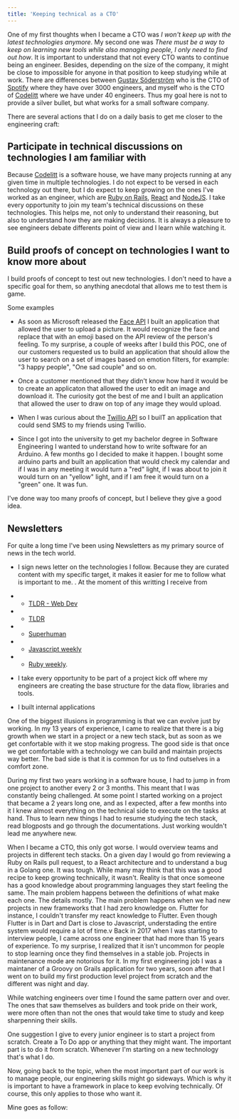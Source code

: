 ```yaml
---
title: 'Keeping technical as a CTO'
---
```


One of my first thoughts when I became a CTO was _I won't keep up with the latest technologies anymore_. My second one was _There must be a way to keep on learning new tools while also managing people, I only need to find out how_. It is important to understand that not every CTO wants to continue being an engineer. Besides, depending on the size
of the company, it might be close to impossible for anyone in that position to keep studying while at work. There are differences between [Gustav Söderström](https://www.linkedin.com/in/gustavsoderstrom/) who is the CTO of [Spotify](https://open.spotify.com/) where they have over 3000 engineers, and myself who is the CTO of [Codelitt](https://codelitt.com/) where we have under 40 engineers. Thus my goal here is not to provide a silver bullet, but what works for a small software company.

There are several actions that I do on a daily basis to get me closer to the engineering craft:

## Participate in technical discussions on technologies I am familiar with

Because [Codelitt](https://codelitt.com/) is a software house, we have many projects running at any given time in multiple technologies. I do not expect to be versed in each technology out there, but I do expect to keep growing on the ones I've worked as an engineer, which are [Ruby on Rails](https://rubyonrails.org/), [React](https://react.dev/) and [NodeJS](https://nodejs.org/en). I take every opportunity to join my team's technical discussions on these technologies. This helps me, not only to understand their reasoning, but also to understand how they are making decisions. It is always a pleasure to see engineers debate differents point of view and I learn while watching it.

## Build proofs of concept on technologies I want to know more about

I build proofs of concept to test out new technologies. I don't need to have a specific goal for them, so anything anecdotal that allows me to test them is game.

Some examples

- As soon as Microsoft released the [Face API](https://learn.microsoft.com/en-us/azure/ai-services/computer-vision/overview-identity) I built an application that
  allowed the user to upload a picture. It would recognize the face and replace that with an emoji based on the API review of the person's feeling. To my surprise,
  a couple of weeks after I build this POC, one of our customers requested us to build an application that should allow the user to search on a set of images based on emotion filters, for example: "3 happy people", "One sad couple" and so on.

- Once a customer mentioned that they didn't know how hard it would be to create an applicaton that allowed the user to edit an image and download it.
  The curiosity got the best of me and I built an application that allowed the user to draw on top of any image they would upload.

- When I was curious about the [Twillio API](https://www.twilio.com/docs/usage/api) so I builT an application that could send SMS to my friends using Twillio.

- Since I got into the university to get my bachelor degree in Software Engineering I wanted to understand how to write software for an Arduino. A few months go I decided to make it happen. I bought some arduino parts and built an application that would check my calendar and if I was in any meeting it would turn a "red" light, if I was about to join it would turn on an "yellow" light, and if I am free it would turn on a "green" one. It was fun.

I've done way too many proofs of concept, but I believe they give a good idea.

## Newsletters

For quite a long time I've been using Newsletters as my primary source of news in the tech world.

- I sign news letter on the technologies I follow. Because they are curated content with my specific target, it makes it easier for me to follow what is important to me.
  . At the moment of this writting I receive from
- - [TLDR - Web Dev](web-version?ep=1&lc=c1d7ff82-e834-11ed-aa39-b1c615c68784&p=09b9283c-dad6-11ee-ad26-8d5ef47b0992&pt=campaign&t=1709641341&s=bc9975daec3581b1c3f4a86fd664110062e1fd87cdfdc31701593899023c4841)
- - [TLDR](https://actions.tldrnewsletter.com/web-version?ep=1&lc=b6691b72-e834-11ed-8d14-15fe90968199&p=3858743c-d6d9-11ee-ac71-e71aa11a084a&pt=campaign&t=1709206602&s=6f6dbec981517cf5613a78fd73182a95cf4f4e705c868936a359627c4b4a3909)
- - [Superhuman](https://www.superhuman.ai/p/apple-reportedly-sacrifices-car-plans-focus-ai)
- - [Javascript weekly](https://javascriptweekly.com/issues/676)
- - [Ruby weekly](https://rubyweekly.com/issues/691).

- I take every opportunity to be part of a project kick off where my engineers are creating the base structure for the data flow, libraries and tools.
- I built internal applications

One of the biggest illusions in programming is that we can evolve just by working. In my 13 years of experience, I came to realize that
there is a big growth when we start in a project or a new tech stack, but as soon as we get confortable with it we stop making progress.
The good side is that once we get comfortable with a technology we can build and maintain projects way better. The bad side is that
it is common for us to find outselves in a comfort zone.

During my first two years working in a software house, I had to jump in from one project to another every 2 or 3 months. This meant that
I was constantly being challenged. At some point I started working on a project that became a 2 years long one, and as I expected,
after a few months into it I knew almost everything on the technical side to execute on the tasks at hand. Thus to learn new things
I had to resume studying the tech stack, read blogposts and go through the documentations. Just working wouldn't lead me anywhere new.

When I became a CTO, this only got worse. I would overview teams and projects in different tech stacks. On a given day I would go from
reviewing a Ruby on Rails pull request, to a React architecture and to understand a bug in a Golang one. It was tough. While many may think
that this was a good recipe to keep growing technically, it wasn't. Reality is that once someone has a good knowledge about programming languages
they start feeling the same. The main problem happens between the definitions of what make each one. The details mostly. The main problem happens
when we had new projects in new frameworks that I had zero knowledge on. Flutter for instance, I couldn't transfer my react knowledge to Flutter.
Even though Flutter is in Dart and Dart is close to Javascript, understading the entire system would require a lot of time.v
Back in 2017 when I was starting to interview people, I came across one engineer that had more than 15 years of experience. To my surprise, I realized that
it isn't uncommon for people to stop learning once they find themselves in a stable job. Projects in maintenance mode are notorious for it.
In my first engineering job I was a maintaner of a Groovy on Grails application for two years, soon after that I went on to build my first production
level project from scratch and the different was night and day.

While watching engineers over time I found the same pattern over and over. The ones that saw themselves as builders and took pride on their work, were
more often than not the ones that would take time to study and keep sharpenning their skills.

One suggestion I give to every junior engineer is to start a project from scratch. Create a To Do app or anything that they might want. The important
part is to do it from scratch. Whenever I'm starting on a new technology that's what I do.

Now, going back to the topic, when the most important part of our work is to manage people, our engineering skills might go sideways. Which is why
it is important to have a framework in place to keep evolving technically. Of course, this only applies to those who want it.

Mine goes as follow:

